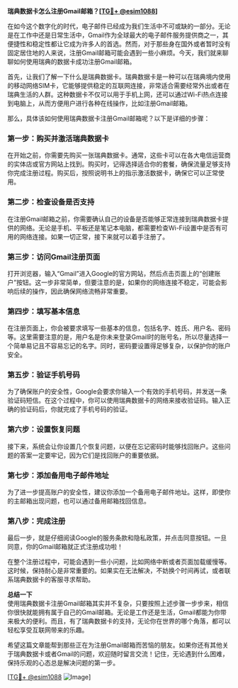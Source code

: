 **瑞典数据卡怎么注册Gmail邮箱？[[TG💪+ @esim1088](https://t.me/s/esim1088)]**

在如今这个数字化的时代，电子邮件已经成为我们生活中不可或缺的一部分。无论是在工作中还是日常生活中，Gmail作为全球最大的电子邮件服务提供商之一，其便捷性和稳定性都让它成为许多人的首选。然而，对于那些身在国外或者暂时没有固定居住地的人来说，注册Gmail邮箱可能会遇到一些小麻烦。今天，我们就来聊聊如何使用瑞典的数据卡成功注册Gmail邮箱。

首先，让我们了解一下什么是瑞典数据卡。瑞典数据卡是一种可以在瑞典境内使用的移动网络SIM卡，它能够提供稳定的互联网连接，非常适合需要经常外出或者在瑞典生活的人群。这种数据卡不仅可以用于手机上网，还可以通过Wi-Fi热点连接到电脑上，从而方便用户进行各种在线操作，比如注册Gmail邮箱。

那么，具体该如何使用瑞典数据卡注册Gmail邮箱呢？以下是详细的步骤：

### **第一步：购买并激活瑞典数据卡**
在开始之前，你需要先购买一张瑞典数据卡。通常，这些卡可以在各大电信运营商的实体店或官方网站上找到。购买时，记得选择适合你的套餐，确保流量足够支持你完成注册过程。购买后，按照说明书上的指示激活数据卡，确保它可以正常使用。

### **第二步：检查设备是否支持**
在注册Gmail邮箱之前，你需要确认自己的设备是否能够正常连接到瑞典数据卡提供的网络。无论是手机、平板还是笔记本电脑，都需要检查Wi-Fi设置中是否有可用的网络连接。如果一切正常，接下来就可以着手注册了。

### **第三步：访问Gmail注册页面**
打开浏览器，输入“Gmail”进入Google的官方网站，然后点击页面上的“创建账户”按钮。这一步非常简单，但要注意的是，如果你的网络连接不稳定，可能会影响后续的操作，因此确保网络流畅非常重要。

### **第四步：填写基本信息**
在注册页面上，你会被要求填写一些基本的信息，包括名字、姓氏、用户名、密码等。这里需要注意的是，用户名是你未来登录Gmail时的账号名，所以尽量选择一个简单易记且不容易忘记的名字。同时，密码要设置得足够复杂，以保护你的账户安全。

### **第五步：验证手机号码**
为了确保账户的安全性，Google会要求你输入一个有效的手机号码，并发送一条验证码短信。在这个过程中，你可以使用瑞典数据卡的网络来接收验证码。输入正确的验证码后，你就完成了手机号码的验证。

### **第六步：设置恢复问题**
接下来，系统会让你设置几个恢复问题，以便在忘记密码时能够找回账户。这些问题的答案一定要牢记，因为它们是找回账户的重要依据。

### **第七步：添加备用电子邮件地址**
为了进一步提高账户的安全性，建议你添加一个备用电子邮件地址。这样，即使你的主邮箱出现问题，也可以通过备用邮箱找回信息。

### **第八步：完成注册**
最后一步，就是仔细阅读Google的服务条款和隐私政策，并点击同意按钮。一旦同意，你的Gmail邮箱就正式注册成功啦！

在整个注册过程中，可能会遇到一些小问题，比如网络中断或者页面加载缓慢等。这时候，保持耐心是非常重要的。如果实在无法解决，不妨换个时间再试，或者联系瑞典数据卡的客服寻求帮助。

**总结一下**  
使用瑞典数据卡注册Gmail邮箱其实并不复杂，只要按照上述步骤一步步来，相信你很快就能拥有属于自己的Gmail邮箱。无论是工作还是生活，Gmail都能为你带来极大的便利。而且，有了瑞典数据卡的支持，无论你在世界的哪个角落，都可以轻松享受互联网带来的乐趣。

希望这篇文章能帮到那些正在为注册Gmail邮箱而苦恼的朋友。如果你还有其他关于瑞典数据卡或者Gmail的问题，欢迎随时留言交流！记住，无论遇到什么困难，保持乐观的心态总是解决问题的第一步。

[[TG💪+ @esim1088](https://t.me/s/esim1088) ![Image](https://i.postimg.cc/4NQfJmqS/Snipaste-2025-05-13-00-14-12.png)]